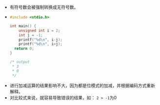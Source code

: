 - 有符号数会被强制转换成无符号数。
- ```C
  #include <stdio.h>
  
  int main() {
      unsigned int i = 2;
      int j = -1;
      printf("%d\n", i-j);
      printf("%d\n", i>j);
  	return 0;	
  }
  
  /* output
   * 3
   * 0
   */
  ```
- 进行加减运算的结果影响不大，因为都是位模式的加减，并根据编码方式重新解释。
- 对比较式来说，就容易导致错误的结果，如： `2 > -1`为0